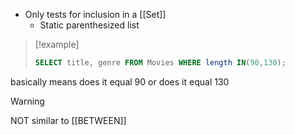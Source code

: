 - Only tests for inclusion in a [[Set]]
	- Static parenthesized list
>[!example]
>```SQL
>SELECT title, genre FROM Movies WHERE length IN(90,130);

basically means does it equal 90 or does it equal 130
>[!warning]
>NOT similar to [[BETWEEN]]
